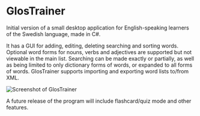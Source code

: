 GlosTrainer
===========

Initial version of a small desktop application for English-speaking learners of the Swedish language, made in C#. 

It has a GUI for adding, editing, deleting searching and sorting words. Optional word forms for nouns, verbs and adjectives are supported but not viewable in the main list. Searching can be made exactly or partially, as well as being limited to only dictionary forms of words, or expanded to all forms of words.  GlosTrainer supports importing and exporting word lists to/from XML.

<img src="http://i.imgur.com/Sp3EAZa.png" title="Screenshot of GlosTrainer" alt="Screenshot of GlosTrainer"/>

A future release of the program will include flashcard/quiz mode and other features.
